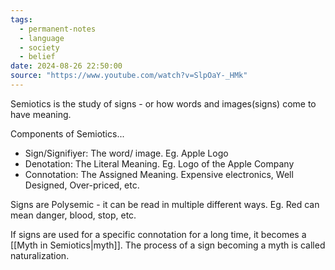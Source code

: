 ```yaml
---
tags:
  - permanent-notes
  - language 
  - society 
  - belief 
date: 2024-08-26 22:50:00
source: "https://www.youtube.com/watch?v=SlpOaY-_HMk"
---
```


Semiotics is the study of signs - or how words and images(signs) come to have meaning.

Components of Semiotics...

- Sign/Signifiyer: The word/ image. Eg. Apple Logo
- Denotation: The Literal Meaning. Eg. Logo of the Apple Company
- Connotation: The Assigned Meaning. Expensive electronics, Well Designed, Over-priced, etc.

Signs are Polysemic - it can be read in multiple different ways. Eg. Red can mean danger, blood, stop, etc.

If signs are used for a specific connotation for a long time, it becomes a [[Myth in Semiotics|myth]]. The process of a sign becoming a myth is called naturalization.